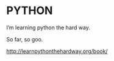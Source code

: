 # PYTHON

I’m learning python the hard way. 


So far, so goo.

http://learnpythonthehardway.org/book/
